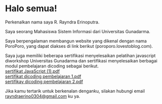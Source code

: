 # Halo semua! 

Perkenalkan nama saya R. Rayndra Erinoputra.<br>

Saya seorang Mahasiswa Sistem Informasi dari Universitas Gunadarma.<br>

Saya berpengalaman membangun website yang dikenal dengan nama PoroPoro, yang dapat diakses di link berikut (poroporo.lovestoblog.com).<br>

Saya juga memiliki beberapa sertifikasi menyelesaikan pelatihan javascript diworkshop Universitas Gunadarma dan sertifikasi menyelesaikan berbagai modul pembelajaran dicoding sebagai berikut.<br>
[sertifikat JavaScript (1).pdf](https://github.com/user-attachments/files/21964329/sertifikat.JavaScript.1.pdf)<br>
[sertifikat dicoding pembelajaran 1.pdf](https://github.com/user-attachments/files/21964331/sertifikat.dicoding.pembelajaran.1.pdf)<br>
[sertifikay dicoding pembelajaran 2.pdf](https://github.com/user-attachments/files/21964332/sertifikay.dicoding.pembelajaran.2.pdf)<br>



Jika kamu tertarik untuk berkenalan denganku, silakan hubungi email rayndraerino0304@gmail.com ku ya.
